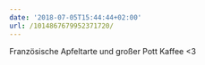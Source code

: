 ```yaml
---
date: '2018-07-05T15:44:44+02:00'
url: /1014867679952371720/
---
```

Französische Apfeltarte und großer Pott Kaffee &lt;3
